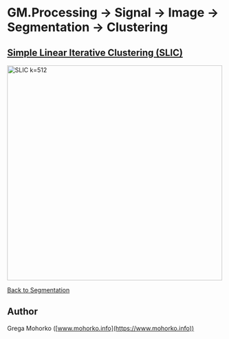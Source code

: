 # GM.Processing -> Signal -> Image -> Segmentation -> Clustering

## [Simple Linear Iterative Clustering (SLIC)](SLIC.md)

<img src="/Documentation/Signal/Image/Segmentation/Clustering/SLIC/SLIC%20Yamaha%20k=512.gif" alt="SLIC k=512" title="Simple Linear Iterative Clustering (SLIC) k=512" width="500">

[Back to Segmentation](/src/GM.Processing/GM.Processing/Signal/Image/Segmentation)

## Author
Grega Mohorko ([www.mohorko.info](https://www.mohorko.info))
